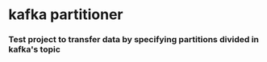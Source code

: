 # kafka partitioner 

### Test project to transfer data by specifying partitions divided in kafka's topic
